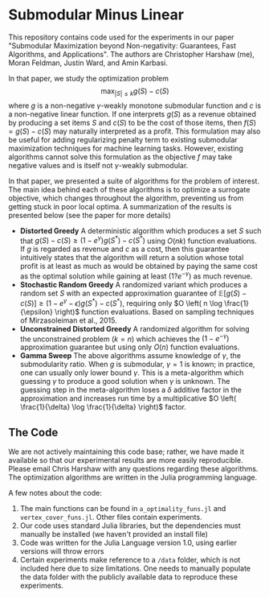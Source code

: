 # Submodular Minus Linear

This repository contains code used for the experiments in our paper "Submodular Maximization beyond Non-negativity: Guarantees, Fast Algorithms, and Applications". The authors are Christopher Harshaw (me), Moran Feldman, Justin Ward, and Amin Karbasi. 

In that paper, we study the optimization problem
$$ \max_{|S| \leq k} g(S) - c(S) $$
where $g$ is a non-negative $\gamma$-weakly monotone submodular function and $c$ is a non-negative linear function. If one interprets $g(S)$ as a revenue obtained by producing a set items $S$ and $c(S)$ to be the cost of those items, then $f(S) = g(S) - c(S)$ may naturally interpreted as a profit. This formulation may also be useful for adding regularizing penalty term to existing submodular maximization techniques for machine learning tasks. However, existing algorithms cannot solve this formulation as the objective $f$ may take negative values and is itself not $\gamma$-weakly submodular.

In that paper, we presented a suite of algorithms for the problem of interest. The main idea behind each of these algorithms is to optimize a surrogate objective, which changes throughout the algorithm, preventing us from getting stuck in poor local optima. A summarization of the results is presented below (see the paper for more details)
- **Distorted Greedy** A deterministic algorithm which produces a set $S$ such that $g(S) - c(S) \geq (1 - e^{\gamma})g(S^*) - c(S^*)$ using $O(nk)$ function evaluations. If $g$ is regarded as revenue and $c$ as a cost, then this guarantee intuitively states that the algorithm will return a solution whose total profit is at least as much as would be obtained by paying the same cost as the optimal solution while gaining at least $(1 ? e^{-\gamma} )$ as much revenue.
- **Stochastic Random Greedy** A randomized variant which produces a random set $S$ with an expected approximation guarantee of $\mathbb{E} \left[ g(S) - c(S) \right] \geq (1 - e^{\gamma} - \epsilon) g(S^*) - c(S^*)$, requiring only $O \left( n \log \frac{1}{\epsilon} \right)$ function evaluations. Based on sampling techniques of Mirzasoleiman et al., 2015.
- **Unconstrained Distorted Greedy**  A randomized algorithm for solving the unconstrained problem ($k=n$) which achieves the $(1 - e^{-\gamma})$ approximation guarantee but using only $O(n)$ function evaluations.
- **Gamma Sweep** The above algorithms assume knowledge of $\gamma$, the submodularity ratio. When $g$ is submodular, $\gamma = 1$ is known; in practice, one can usually only lower bound $\gamma$. This is a meta-algorithm which guessing $\gamma$ to produce a good solution when $\gamma$ is unknown. The guessing step in the meta-algorithm loses a $\delta$ additive factor in the approximation and increases run time by a multiplicative $O \left( \frac{1}{\delta} \log \frac{1}{\delta} \right)$ factor.

## The Code

We are not actively maintaining this code base; rather, we have made it available so that
our experimental results are more easily reproducible. 
Please email Chris Harshaw with any questions regarding these algorithms.
The optimization algorithms are written in the Julia programming language. 

A few notes about the code:
1. The main functions can be found in `a_optimality_funs.jl` and `vertex_cover_funs.jl`. Other files contain experiments.
2. Our code uses standard Julia libraries, but the dependencies must manually be installed (we haven't provided an install file)
3. Code was written for the Julia Language version 1.0, using earlier versions will throw errors
4. Certain experiments make reference to a `/data` folder, which is not included here due to size limitations. One needs to manually populate the data folder with the publicly available data to reproduce these experiments.

